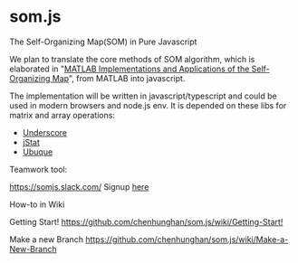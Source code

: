 # som.js

The Self-Organizing Map(SOM) in Pure Javascript 

We plan to translate the core methods of SOM algorithm, which is elaborated in "[MATLAB Implementations and Applications of the Self-Organizing Map](http://docs.unigrafia.fi/publications/kohonen_teuvo/MATLAB_implementations_and_applications_of_the_self_organizing_map.pdf)", from MATLAB into javascript.

The implementation will be written in javascript/typescript and could be used in modern browsers and node.js env. It is depended on these libs for matrix and array operations:

* [Underscore](http://underscorejs.org)
* [jStat](http://jstat.github.io/all.html)
* [Ubuque](http://maxto.github.io/doc/contents.html)

Teamwork tool:

<https://somjs.slack.com/> Signup [here](https://somjs.slack.com/signup)

How-to in Wiki

Getting Start!
<https://github.com/chenhunghan/som.js/wiki/Getting-Start!>

Make a new Branch
<https://github.com/chenhunghan/som.js/wiki/Make-a-New-Branch>